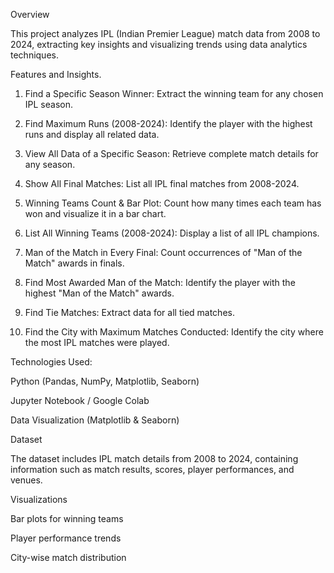 Overview

This project analyzes IPL (Indian Premier League) match data from 2008 to 2024, extracting key insights and visualizing trends using data analytics techniques.

Features and Insights.

1. Find a Specific Season Winner: Extract the winning team for any chosen IPL season.

2. Find Maximum Runs (2008-2024): Identify the player with the highest runs and display all related data.

3. View All Data of a Specific Season: Retrieve complete match details for any season.

4. Show All Final Matches: List all IPL final matches from 2008-2024.

5. Winning Teams Count & Bar Plot: Count how many times each team has won and visualize it in a bar chart.

6. List All Winning Teams (2008-2024): Display a list of all IPL champions.

7. Man of the Match in Every Final: Count occurrences of "Man of the Match" awards in finals.

8. Find Most Awarded Man of the Match: Identify the player with the highest "Man of the Match" awards.

9. Find Tie Matches: Extract data for all tied matches.

10. Find the City with Maximum Matches Conducted: Identify the city where the most IPL matches were played.

Technologies Used: 

Python (Pandas, NumPy, Matplotlib, Seaborn)

Jupyter Notebook / Google Colab

Data Visualization (Matplotlib & Seaborn)


Dataset

The dataset includes IPL match details from 2008 to 2024, containing information such as match results, scores, player performances, and venues.

Visualizations

Bar plots for winning teams

Player performance trends

City-wise match distribution
